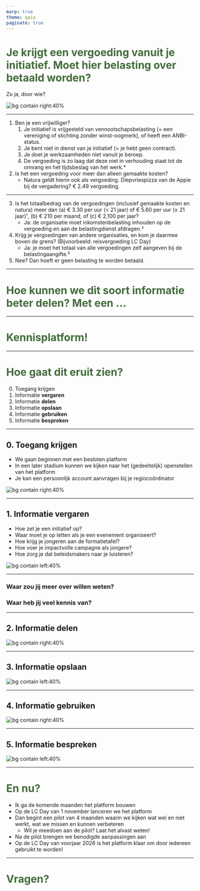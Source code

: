 ```yaml
---
marp: true
theme: gaia
paginate: true
---
```


<style>
/* @theme gaia */

/* Title page */
:root.lead {
  --color-background: #efebdc;
  --color-foreground: #211f20;
  --color-highlight: #27647f;
  --color-dimmed: #ce353a;
}

/* Regular pages */
:root {
  --color-background: #f7f9ef;
  --color-foreground: #211f20;
  --color-highlight: #27647f;
  --color-dimmed: #ce353a;
}

/* Fix footer image alignment */
footer {
  display: flex;
  justify-content: flex-start;
  align-items: center;
  gap: 0.2rem;
  line-height: 1.2;
}

/* Show total page number */
section::after {
  content: attr(data-marpit-pagination) ' / ' attr(data-marpit-pagination-total);
}

/* Hide bullets from heading lists */
ul:has(h1), ul:has(h2), ul:has(h3), ul:has(h4), ul:has(h5), ul:has(h6) {
  list-style: none;
  padding: 0;
}
</style>

# Je krijgt een **vergoeding** vanuit je initiatief. Moet hier **belasting** over betaald worden?

Zo ja, door wie?

![bg contain right:40%](asset/wallet.svg)

---

1) Ben je een vrijwilliger?
   1) Je initiatief is vrijgesteld van vennootschapsbelasting (= een vereniging of stichting zonder winst-oogmerk), of heeft een ANBI-status.
   2) Je bent niet in dienst van je initiatief (= je hebt geen contract).
   3) Je doet je werkzaamheden niet vanuit je beroep.
   4) De vergoeding is zo laag dat deze niet in verhouding staat tot de omvang en het tijdsbeslag van het werk.*
2) Is het een vergoeding voor meer dan alleen gemaakte kosten?
   * Natura geldt hierin ook als vergoeding. Diepvriespizza van de Appie bij de vergadering? € 2.49 vergoeding.

---

<!--
_paginate: hold
-->

3) Is het totaalbedrag van de vergoedingen (inclusief gemaakte kosten en natura) meer dan (a) € 3.30 per uur (< 21 jaar) of € 5.60 per uur (≥ 21 jaar)¹, (b) € 210 per maand, of (c) € 2,100 per jaar?
   * Ja: de organisatie moet inkomstenbelasting inhouden op de vergoeding en aan de belastingdienst afdragen.²
4) Krijg je vergoedingen van andere organisaties, en kom je daarmee boven de grens? (Bijvoorbeeld: reisvergoeding LC Day)
   * Ja: je moet het totaal van alle vergoedingen zelf aangeven bij de belastingaangifte.²
5) Nee? Dan hoeft er geen belasting te worden betaald.

<!--
_footer: |
 ¹ Tenzij je initiatief kan uitleggen waarom een hogere vergoeding alsnog niet-marktconform is.
 ² Als je initiatief een ANBI is, kan je ook afzien van de vergoeding en dit als gift laten aftrekken.
-->

---

<!--
_class: lead
_paginate: false
-->

# Hoe kunnen we dit soort informatie beter delen? Met een …

---

<!--
_class: lead
_paginate: skip
-->

<style scoped>
  h1 {
    color: #426b3b;
  }
</style>

# <!--fit--> Kennisplatform!

---

# Hoe gaat dit eruit zien?

0) Toegang krijgen
1) Informatie **vergaren**
2) Informatie **delen**
3) Informatie **opslaan**
4) Informatie **gebruiken**
5) Informatie **bespreken**

---

## 0. Toegang krijgen

* We gaan beginnen met een besloten platform
* In een later stadium kunnen we kijken naar het (gedeeltelijk) openstellen van het platform
* Je kan een persoonlijk account aanvragen bij je regiocoördinator

![bg contain right:40%](asset/password.svg)

---

## 1. Informatie **vergaren**

* Hoe zet je een initiatief op?
* Waar moet je op letten als je een evenement organiseert?
* Hoe krijg je jongeren aan de formatietafel?
* Hoe voer je impactvolle campagne als jongere?
* Hoe zorg je dat beleidsmakers naar je luisteren?

![bg contain left:40%](asset/blackboard.svg)

---

<!--
_class: lead
_paginate: hold
-->

* ### Waar zou **jij** meer over willen weten?

* ### Waar heb **jij** veel kennis van?

---

## 2. Informatie **delen**

![bg contain right:40%](asset/typing.svg)

---

## 3. Informatie **opslaan**

![bg contain left:40%](asset/vault.svg)

---

## 4. Informatie **gebruiken**

![bg contain right:40%](asset/reading.svg)

---

## 5. Informatie **bespreken**

![bg contain left:40%](asset/chat.svg)

---

# En nu?

* Ik ga de komende maanden het platform bouwen
* Op de LC Day van 1 november lanceren we het platform
* Dan begint een pilot van 4 maanden waarin we kijken wat wel en niet werkt, wat we missen en kunnen verbeteren
  * Wil je meedoen aan de pilot? Laat het alvast weten!
* Na de pilot brengen we benodigde aanpassingen aan
* Op de LC Day van voorjaar 2026 is het platform klaar om door iedereen gebruikt te worden!

---

<!--
_class: lead
-->

# Vragen?

<!--
_footer: "Afbeeldingen © Vijay Verma"
--->
